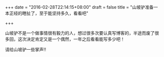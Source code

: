 +++
date = "2016-02-28T22:14:15+08:00"
draft = false
title = "山坡驴准备一本正经的瞎扯了，至于能坚持多久，看看吧"

+++

山坡驴不是一个做事情很有毅力的人，想过很多次要认真写博客的，半途而废了很多回，这次决定肯定又是一个偶然，一年之后看看能写多少吧！

请给山坡驴一些掌声!!
